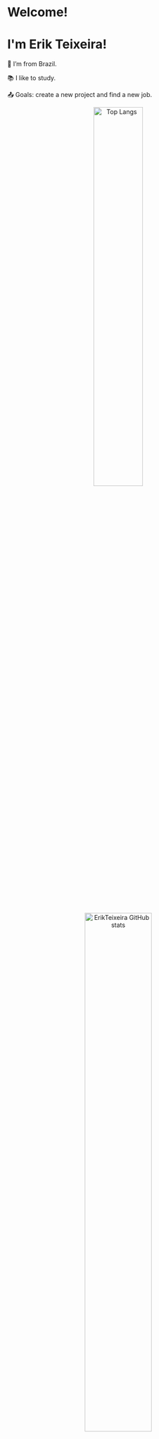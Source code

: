 # Welcome!

# I'm Erik Teixeira!

:house_with_garden: I’m from Brazil.

:books: I like to study.

:outbox_tray: Goals: create a new project and find a new job.


<div align="center">
  <a href="https://github.com/ErikTeixeira/github-readme-stats">
    <img width="47%" src="https://github-readme-stats.vercel.app/api/top-langs/?username=ErikTeixeira&layout=compact&langs_count=8&hide_border=false&title_color=76c7fc&text_color=c9d1d9&bg_color=0d1117" alt="Top Langs" style="max-width: 90%;" />
  </a>
  <br />
  <img width="55%" src="https://github-readme-stats.vercel.app/api?username=ErikTeixeira&hide=stars&count_private=true&hide_border=false&title_color=76c7fc&icon_color=76c7fc&text_color=c9d1d9&bg_color=0d1117" alt="ErikTeixeira GitHub stats" style="max-width: 90%;" />
</div>


## Learning
<p align="center">
  <a href="https://skillicons.dev">
    <img src="https://skillicons.dev/icons?i=git,java,spring,mongodb,postgresql,docker" />
  </a>
</p>

<div align="center">
  <h2>🔥 Streak Stats</h2>
  <img title="🔥 Get streak stats for your profile at git.io/streak-stats" alt="ErikTeixeira's streak" src="https://github-readme-streak-stats-9m8ugfa77-denvercoder1.vercel.app/?user=ErikTeixeira&theme=monokai-metallian&hide_border=true"/>
</div>

- Thanks for visiting.

- Enjoy it!! o/
